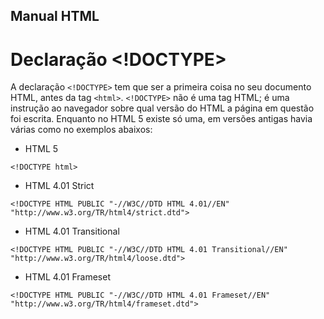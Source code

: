 ## Manual HTML

# Declaração  <!DOCTYPE>

A declaração ```<!DOCTYPE>``` tem que ser a primeira coisa no seu documento HTML, antes da tag ```<html>```.
```<!DOCTYPE>``` não é uma tag HTML; é uma  instrução ao navegador sobre qual versão do HTML a página em questão foi escrita. Enquanto no HTML 5 existe só uma, em versões antigas havia várias como no exemplos abaixos:
+ HTML 5
```
<!DOCTYPE html> 
```
+ HTML 4.01 Strict

```
<!DOCTYPE HTML PUBLIC "-//W3C//DTD HTML 4.01//EN" "http://www.w3.org/TR/html4/strict.dtd">
```

+ HTML 4.01 Transitional

```
<!DOCTYPE HTML PUBLIC "-//W3C//DTD HTML 4.01 Transitional//EN" "http://www.w3.org/TR/html4/loose.dtd"> 
```

+ HTML 4.01 Frameset

```
<!DOCTYPE HTML PUBLIC "-//W3C//DTD HTML 4.01 Frameset//EN" "http://www.w3.org/TR/html4/frameset.dtd">
```


